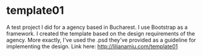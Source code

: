 # template01
A test project I did for a agency based in Bucharest.
I use Bootstrap as a framework. I created the template based on the design requirements of the agency. More exactly, I've used the .psd they've provided as a guideline for implementing the design.
Link here: http://lilianamiu.com/template01
